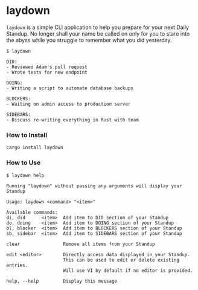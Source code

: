 # laydown

`laydown` is a simple CLI application to help you prepare for your next Daily Standup. No longer shall your name be called on only for you to stare into the abyss while you struggle to remember what you did yesterday.

```
$ laydown

DID:
- Reviewed Adam's pull request
- Wrote tests for new endpoint

DOING:
- Writing a script to automate database backups

BLOCKERS:
- Waiting on admin access to production server

SIDEBARS:
- Discuss re-writing everything in Rust with team
```

### How to Install
```
cargo install laydown
```

### How to Use
```
$ laydown help

Running "laydown" without passing any arguments will display your Standup

Usage: laydown <command> "<item>"

Available commands:
di, did      <item>  Add item to DID section of your Standup
do, doing    <item>  Add item to DOING section of your Standup
bl, blocker  <item>  Add item to BLOCKERS section of your Standup
sb, sidebar  <item>  Add item to SIDEBARS section of your Standup

clear                Remove all items from your Standup

edit <editor>        Directly access data displayed in your Standup.
                     This can be used to edit or delete existing entries.
                     Will use VI by default if no editor is provided.

help, --help         Display this message
```
